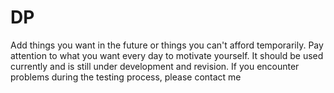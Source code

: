 # DP
Add things you want in the future or things you can't afford temporarily. Pay attention to what you want every day to motivate yourself. It should be used currently and is still under development and revision. If you encounter problems during the testing process, please contact me
